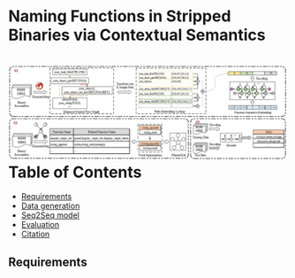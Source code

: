 # Naming Functions in Stripped Binaries via Contextual Semantics

![System Workflow](https://github.com/CSecurityZhongYuan/BContext2Name/blob/main/images/Overview.jpg?raw=true "System Workflow")
Table of Contents
=================
* [Requirements](#requirements)
* [Data generation](#generating-representations-for-binary-procedures)
* [Seq2Seq model](#predicting-procedure-names-using-neural-models)
* [Evaluation](#evaluation)
* [Citation](#citation)

## Requirements 